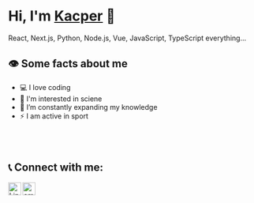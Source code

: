 # Hi, I'm [Kacper][website] 👋 
React, Next.js, Python, Node.js, Vue, JavaScript, TypeScript everything...

## 	:eye: Some facts about me

- :computer: I love coding
- :microscope: I'm interested in sciene
- :seedling: I’m constantly expanding my knowledge
- :zap: I am active in sport

<br />
<br />

## :telephone_receiver: Connect with me:


[<img align="left" src="https://github.com/get-icon/geticon/raw/master/icons/linkedin-icon.svg" alt="Linkedin" width="26px" height="26px">][linkedin]
[<img align="left" src="https://github.com/get-icon/geticon/raw/master/icons/google-gmail.svg" alt="email" width="26px" height="26px">][email]

[email]: mailto:kacper.zabielski05@gmail.com
[linkedin]: https://www.linkedin.com/in/kacper-zabielski/
[website]: https://www.linkedin.com/in/kacper-zabielski/

